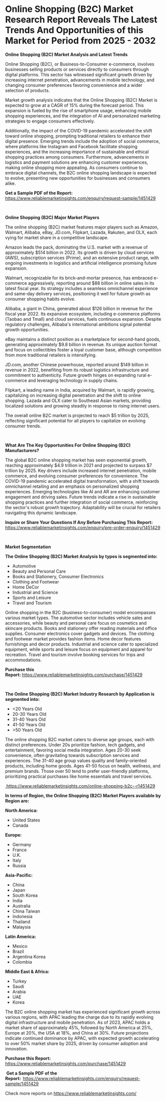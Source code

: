 <p><h1>Online Shopping (B2C) Market Research Report Reveals The Latest Trends And Opportunities of this Market for Period from 2025 - 2032</h1></p><p><strong>Online Shopping (B2C) Market Analysis and Latest Trends</strong></p>
<p><p>Online Shopping (B2C), or Business-to-Consumer e-commerce, involves businesses selling products or services directly to consumers through digital platforms. This sector has witnessed significant growth driven by increasing internet penetration, advancements in mobile technology, and changing consumer preferences favoring convenience and a wider selection of products. </p><p>Market growth analysis indicates that the Online Shopping (B2C) Market is expected to grow at a CAGR of 15% during the forecast period. This expansion is fueled by the rise of smartphone usage, enhancing mobile shopping experiences, and the integration of AI and personalized marketing strategies to engage consumers effectively. </p><p>Additionally, the impact of the COVID-19 pandemic accelerated the shift toward online shopping, prompting traditional retailers to enhance their digital presence. Emerging trends include the adoption of social commerce, where platforms like Instagram and Facebook facilitate shopping experiences, and the increasing importance of sustainable and ethical shopping practices among consumers. Furthermore, advancements in logistics and payment solutions are enhancing customer experiences, making online shopping more appealing. As consumers continue to embrace digital channels, the B2C online shopping landscape is expected to evolve, presenting new opportunities for businesses and consumers alike.</p></p>
<p><strong>Get a Sample PDF of the Report:&nbsp;</strong> <a href="https://www.reliablemarketinsights.com/enquiry/request-sample/1451429?utm_campaign=2188&utm_medium=2&utm_source=Github&utm_content=ia&utm_term=11032025&utm_id=online-shopping-b2c">https://www.reliablemarketinsights.com/enquiry/request-sample/1451429</a></p>
<p>&nbsp;</p>
<p><strong>Online Shopping (B2C) Major Market Players</strong></p>
<p><p>The online shopping (B2C) market features major players such as Amazon, Walmart, Alibaba, eBay, JD.com, Flipkart, Lazada, Rakuten, and OLX, each vying for market share in a competitive landscape.</p><p>Amazon leads the pack, dominating the U.S. market with a revenue of approximately $514 billion in 2022. Its growth is driven by cloud services (AWS), subscription services (Prime), and an extensive product range, with ongoing investments in logistics and artificial intelligence promising future expansion.</p><p>Walmart, recognizable for its brick-and-mortar presence, has embraced e-commerce aggressively, reporting around $88 billion in online sales in its latest fiscal year. Its strategy includes a seamless omnichannel experience and same-day delivery services, positioning it well for future growth as consumer shopping habits evolve.</p><p>Alibaba, a giant in China, generated about $126 billion in revenue for the fiscal year 2022. Its expansive ecosystem, including e-commerce platforms (Taobao and Tmall) and cloud services, fuels continuous expansion. Despite regulatory challenges, Alibaba's international ambitions signal potential growth opportunities.</p><p>eBay maintains a distinct position as a marketplace for second-hand goods, generating approximately $9.8 billion in revenue. Its unique auction format and focus on collectibles foster a loyal customer base, although competition from more traditional retailers is intensifying.</p><p>JD.com, another Chinese powerhouse, reported around $149 billion in revenue in 2022, benefiting from its robust logistics infrastructure and commitment to authenticity. Future growth hinges on expanding rural e-commerce and leveraging technology in supply chains.</p><p>Flipkart, a leading name in India, acquired by Walmart, is rapidly growing, capitalizing on increasing digital penetration and the shift to online shopping. Lazada and OLX cater to Southeast Asian markets, providing localized solutions and growing steadily in response to rising internet users.</p><p>The overall online B2C market is projected to reach $5 trillion by 2025, reflecting significant potential for all players to capitalize on evolving consumer trends.</p></p>
<p>&nbsp;</p>
<p><strong>What Are The Key Opportunities For Online Shopping (B2C) Manufacturers?</strong></p>
<p><p>The global B2C online shopping market has seen exponential growth, reaching approximately $4.9 trillion in 2021 and projected to surpass $7 trillion by 2025. Key drivers include increased internet penetration, mobile commerce, and evolving consumer preferences for convenience. The COVID-19 pandemic accelerated digital transformation, with a shift towards omnichannel retailing and an emphasis on personalized shopping experiences. Emerging technologies like AI and AR are enhancing customer engagement and driving sales. Future trends indicate a rise in sustainable shopping practices and further integration of social commerce, reinforcing the sector's robust growth trajectory. Adaptability will be crucial for retailers navigating this dynamic landscape.</p></p>
<p><strong>Inquire or Share Your Questions If Any Before Purchasing This Report:</strong> <a href="https://www.reliablemarketinsights.com/enquiry/pre-order-enquiry/1451429?utm_campaign=2188&utm_medium=2&utm_source=Github&utm_content=ia&utm_term=11032025&utm_id=online-shopping-b2c">https://www.reliablemarketinsights.com/enquiry/pre-order-enquiry/1451429</a></p>
<p>&nbsp;</p>
<p><strong>Market Segmentation</strong></p>
<p><strong>The Online Shopping (B2C) Market Analysis by types is segmented into:</strong></p>
<p><ul><li>Automotive</li><li>Beauty and Personal Care</li><li>Books and Stationery, Consumer Electronics</li><li>Clothing and Footwear</li><li>Home DeCor</li><li>Industrial and Science</li><li>Sports and Leisure</li><li>Travel and Tourism</li></ul></p>
<p><p>Online shopping in the B2C (business-to-consumer) model encompasses various market types. The automotive sector includes vehicle sales and accessories, while beauty and personal care focus on cosmetics and skincare products. Books and stationery offer reading materials and office supplies. Consumer electronics cover gadgets and devices. The clothing and footwear market provides fashion items. Home decor features furnishings and decor products. Industrial and science cater to specialized equipment, while sports and leisure focus on equipment and apparel for recreation. Travel and tourism involve booking services for trips and accommodations.</p></p>
<p><strong>Purchase this Report:&nbsp;</strong><a href="https://www.reliablemarketinsights.com/purchase/1451429?utm_campaign=2188&utm_medium=2&utm_source=Github&utm_content=ia&utm_term=11032025&utm_id=online-shopping-b2c">https://www.reliablemarketinsights.com/purchase/1451429</a></p>
<p>&nbsp;</p>
<p><strong>The Online Shopping (B2C) Market Industry Research by Application is segmented into:</strong></p>
<p><ul><li><20 Years Old</li><li>20-30 Years Old</li><li>31-40 Years Old</li><li>41-50 Years Old</li><li>>50 Years Old</li></ul></p>
<p><p>The online shopping B2C market caters to diverse age groups, each with distinct preferences. Under 20s prioritize fashion, tech gadgets, and entertainment, favoring social media integration. Ages 20-30 seek convenience, often gravitating towards subscription services and experiences. The 31-40 age group values quality and family-oriented products, including home goods. Ages 41-50 focus on health, wellness, and premium brands. Those over 50 tend to prefer user-friendly platforms, prioritizing practical purchases like home essentials and travel services.</p></p>
<p><a href="https://www.reliablemarketinsights.com/online-shopping-b2c--r1451429?utm_campaign=2188&utm_medium=2&utm_source=Github&utm_content=ia&utm_term=11032025&utm_id=online-shopping-b2c">&nbsp;https://www.reliablemarketinsights.com/online-shopping-b2c--r1451429</a></p>
<p><strong>In terms of Region, the Online Shopping (B2C) Market Players available by Region are:</strong></p>
<p>
    <p> <strong> North America: </strong>
        <ul>
            <li>United States</li>
            <li>Canada</li>
        </ul>
        </p> 
    <p> <strong> Europe: </strong>
        <ul>
            <li>Germany</li>
            <li>France</li>
            <li>U.K.</li>
            <li>Italy</li>
            <li>Russia</li>
        </ul>
        </p> 
    <p> <strong> Asia-Pacific: </strong>
        <ul>
            <li>China</li>
            <li>Japan</li>
            <li>South Korea</li>
            <li>India</li>
            <li>Australia</li>
            <li>China Taiwan</li>
            <li>Indonesia</li>
            <li>Thailand</li>
            <li>Malaysia</li>
        </ul>
        </p> 
    <p> <strong> Latin America: </strong>
        <ul>
            <li>Mexico</li>
            <li>Brazil</li>
            <li>Argentina Korea</li>
            <li>Colombia</li>
        </ul>
        </p> 
    <p> <strong> Middle East & Africa: </strong>
        <ul>
            <li>Turkey</li>
            <li>Saudi</li>
            <li>Arabia</li>
            <li>UAE</li>
            <li>Korea</li>
        </ul>
    </p>
    </p>
<p><p>The B2C online shopping market has experienced significant growth across various regions, with APAC leading the charge due to its rapidly evolving digital infrastructure and mobile penetration. As of 2023, APAC holds a market share of approximately 45%, followed by North America at 25%, Europe at 20%, the USA at 18%, and China at 30%. Future projections indicate continued dominance by APAC, with expected growth accelerating to over 50% market share by 2025, driven by consumer adoption and innovation.</p></p>
<p><strong>Purchase this Report: </strong><a href="https://www.reliablemarketinsights.com/purchase/1451429?utm_campaign=2188&utm_medium=2&utm_source=Github&utm_content=ia&utm_term=11032025&utm_id=online-shopping-b2c">https://www.reliablemarketinsights.com/purchase/1451429</a></p>
<p>&nbsp;<strong>Get a Sample PDF of the Report:&nbsp;&nbsp;</strong><a href="https://www.reliablemarketinsights.com/enquiry/request-sample/1451429?utm_campaign=2188&utm_medium=2&utm_source=Github&utm_content=ia&utm_term=11032025&utm_id=online-shopping-b2c">https://www.reliablemarketinsights.com/enquiry/request-sample/1451429</a></p>
<p><strong></strong></p>
<p>Check more reports on <a href="https://www.reliablemarketinsights.com/?utm_campaign=2188&utm_medium=2&utm_source=Github&utm_content=ia&utm_term=11032025&utm_id=online-shopping-b2c">https://www.reliablemarketinsights.com/</a></p>
